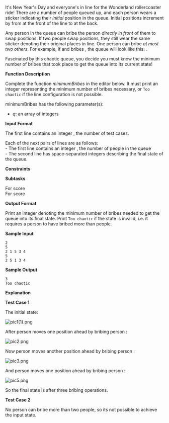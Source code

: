 It's New Year's Day and everyone's in line for the Wonderland rollercoaster ride! There
are a number of people queued up, and each person wears a sticker indicating their
_initial_ position in the queue. Initial positions increment by from at the front of the
line to at the back.

Any person in the queue can bribe the person _directly in front_ of them to swap
positions. If two people swap positions, they still wear the same sticker denoting their
original places in line. One person can bribe _at most two others_. For example, if and
bribes , the queue will look like this: .

Fascinated by this chaotic queue, you decide you must know the minimum number of bribes
that took place to get the queue into its current state!

**Function Description**

Complete the function _minimumBribes_ in the editor below. It must print an integer
representing the minimum number of bribes necessary, or `Too chaotic` if the line
configuration is not possible.

minimumBribes has the following parameter(s):

- _q_: an array of integers

**Input Format**

The first line contains an integer , the number of test cases.

Each of the next pairs of lines are as follows:  
\- The first line contains an integer , the number of people in the queue  
\- The second line has space-separated integers describing the final state of the queue.

**Constraints**

**Subtasks**

For score  
For score

**Output Format**

Print an integer denoting the minimum number of bribes needed to get the queue into its
final state. Print `Too chaotic` if the state is invalid, i.e. it requires a person to
have bribed more than people.

**Sample Input**

    2
    5
    2 1 5 3 4
    5
    2 5 1 3 4

**Sample Output**

    3
    Too chaotic

**Explanation**

**Test Case 1**

The initial state:

![](https://s3.amazonaws.com/hr-challenge-images/494/1451665589-31d436ba19-pic11.png 'pic1(1).png')

After person moves one position ahead by bribing person :

![](https://s3.amazonaws.com/hr-challenge-images/494/1451665679-6504422ed9-pic2.png 'pic2.png')

Now person moves another position ahead by bribing person :

![](https://s3.amazonaws.com/hr-challenge-images/494/1451665818-27bd62bb0d-pic3.png 'pic3.png')

And person moves one position ahead by bribing person :

![](https://s3.amazonaws.com/hr-challenge-images/494/1451666025-02a2395a00-pic5.png 'pic5.png')

So the final state is after three bribing operations.

**Test Case 2**

No person can bribe more than two people, so its not possible to achieve the input state.

